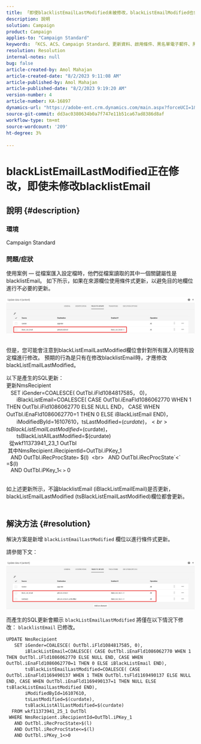 ```yaml
---
title: 「即使blacklistEmailLastModified未被修改，blackListEmailModified也會被修改」
description: 說明
solution: Campaign
product: Campaign
applies-to: "Campaign Standard"
keywords: 「KCS、ACS、Campaign Standard、更新資料、啟用條件、黑名單電子郵件、黑名單電子郵件最後修改」
resolution: Resolution
internal-notes: null
bug: false
article-created-by: Amol Mahajan
article-created-date: "8/2/2023 9:11:08 AM"
article-published-by: Amol Mahajan
article-published-date: "8/2/2023 9:19:20 AM"
version-number: 4
article-number: KA-16897
dynamics-url: "https://adobe-ent.crm.dynamics.com/main.aspx?forceUCI=1&pagetype=entityrecord&etn=knowledgearticle&id=d2a14d7e-1431-ee11-bdf3-6045bd006b3d"
source-git-commit: dd3ac0380634b0a7f747e11b51ca67ad8386d8af
workflow-type: tm+mt
source-wordcount: '209'
ht-degree: 3%

---
```


# blackListEmailLastModified正在修改，即使未修改blacklistEmail

## 說明 {#description}


### <b>環境</b>

Campaign Standard



### <b>問題/症狀</b>

使用案例 — 從檔案匯入設定檔時，他們從檔案讀取的其中一個關鍵屬性是blacklistEmail。 如下所示，如果在來源欄位使用條件式更新，以避免目的地欄位進行不必要的更新。



![](assets/___d3a14d7e-1431-ee11-bdf3-6045bd006b3d___.jpeg)


<br>但是，您可能會注意到blackListEmailLastModified欄位會針對所有匯入的現有設定檔進行修改。 預期的行為是只有在修改blacklistEmail時，才應修改blackListEmailLastModified。

以下是產生的SQL更新：
<br>更新NmsRecipient 
<br>   SET iGender=COALESCE( OutTbl.iFld1084817585， 0)，
<br>       iBlackListEmail=COALESCE( CASE OutTbl.iEnaFld1086062770 WHEN 1 THEN OutTbl.iFld1086062770 ELSE NULL END， CASE WHEN OutTbl.iEnaFld1086062770=1 THEN 0 ELSE iBlackListEmail END)，
<br>       iModifiedById=16107610，tsLastModified=$(curdate)，
<br>       tsBlackListEmailLastModified=$(curdate)，
<br>       tsBlackListAllLastModified=$(curdate) 
<br>  從wkf11373941_23_1 OutTbl 
<br> 其中NmsRecipient.iRecipientId=OutTbl.iPKey_1 
<br>   AND OutTbl.iRecProcState`>` $(l) 
<br>   AND OutTbl.iRecProcState`<` =$(l) 
<br>   AND OutTbl.iPKey_1`<` `>` 0


<br>如上述更新所示，不論blacklistEmail (iBlackListEmailEmail)是否更新，blackListEmailLastModified (tsBlackListEmailLastModified)欄位都會更新。
<br> 

## 解決方法 {#resolution}


解決方案是新增 `blackListEmailLastModified` 欄位以進行條件式更新。

請參閱下文：

![](assets/46d6b7ee-ab97-eb11-b1ac-002248093c2a.png)

而產生的SQL更新會顯示 `blackListEmailLastModified` 將僅在以下情況下修改： `blacklistEmail` 已修改。




```
UPDATE NmsRecipient 
   SET iGender=COALESCE( OutTbl.iFld1084817585, 0),
       iBlackListEmail=COALESCE( CASE OutTbl.iEnaFld1086062770 WHEN 1 THEN OutTbl.iFld1086062770 ELSE NULL END, CASE WHEN OutTbl.iEnaFld1086062770=1 THEN 0 ELSE iBlackListEmail END),
       tsBlackListEmailLastModified=COALESCE( CASE OutTbl.iEnaFld1169490137 WHEN 1 THEN OutTbl.tsFld1169490137 ELSE NULL END, CASE WHEN OutTbl.iEnaFld1169490137=1 THEN NULL ELSE tsBlackListEmailLastModified END),
       iModifiedById=16107610,
       tsLastModified=$(curdate),
       tsBlackListAllLastModified=$(curdate) 
  FROM wkf11373941_25_1 OutTbl 
 WHERE NmsRecipient.iRecipientId=OutTbl.iPKey_1 
   AND OutTbl.iRecProcState>$(l) 
   AND OutTbl.iRecProcState<=$(l) 
   AND OutTbl.iPKey_1<>0
```



